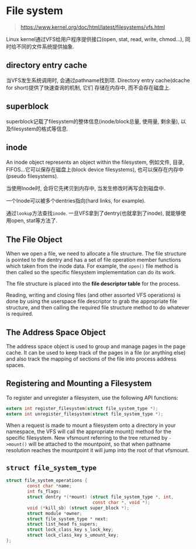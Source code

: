 # File system

> https://www.kernel.org/doc/html/latest/filesystems/vfs.html

Linux kernel通过VFS给用户程序提供接口(open, stat, read, write, chmod...), 同时给不同的文件系统提供抽象.

## directory entry cache

当VFS发生系统调用时, 会通过pathname找到项. Directory entry cache(dcache for short)提供了快速查询的机制, 它们
存储在内存中, 而不会存在磁盘上.

## superblock

superblock记载了filesystem的整体信息(inode/block总量, 使用量, 剩余量), 以及filesystem的格式等信息.

## inode

An inode object represents an object within the filesystem, 例如文件, 目录, FIFOS...它可以保存在磁盘上(block device filesystems),
也可以保存在内存中(pseudo filesystems).

当使用Inode时, 会将它先拷贝到内存中, 当发生修改时再写会到磁盘中.

一个Inode可以被多个dentries指向(hard links, for example).

通过``lookup``方法查找``inode``. 一旦VFS拿到了dentry(也就拿到了inode), 就能够使用open, stat等方法了.

## The File Object

When we open a file, we need to allocate a file structure. The file structure is pointed to the dentry
and has a set of file operation member functions which taken from the inode data. For example, the ``open()``
file method is then called so the specific filesystem implememtation can do its work.

The file structure is placed into the **file descriptor table** for the process.

Reading, writing and closing files (and other assorted VFS operations) is done by using the userspace file
descriptor to grab the appropriate file structure, and then calling the required file structure method to
do whatever is required.

## The Address Space Object

The address space object is used to group and manage pages in the page cache. It can be used to keep track of
the pages in a file (or anything else) and also track the mapping of sections of the file into process address spaces.

## Registering and Mounting a Filesystem

To register and unregister a filesystem, use the following API functions:

```c
extern int register_filesystem(struct file_system_type *);
extern int unregister_filesystem(struct file_system_type *);
```

When a request is made to mount a filesystem onto a directory in your namespace, the VFS will call the
appropriate mount() method for the specific filesystem. New vfsmount referring to the tree returned by
``->mount()`` will be attached to the mountpoint, so that when pathname resolution reaches the mountpoint
it will jump into the root of that vfsmount.

## ``struct file_system_type``

```c
struct file_system_operations {
        const char *name;
        int fs_flags;
        struct dentry *(*mount) (struct file_system_type *, int,
                                 const char *, void *);
        void (*kill_sb) (struct super_block *);
        struct module *owner;
        struct file_system_type * next;
        struct list_head fs_supers;
        struct lock_class_key s_lock_key;
        struct lock_class_key s_umount_key;
};
```

